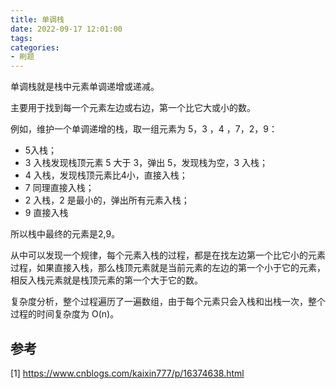 ```yaml
---
title: 单调栈
date: 2022-09-17 12:01:00
tags:
categories:
- 刷题
---
```


单调栈就是栈中元素单调递增或递减。

主要用于找到每一个元素左边或右边，第一个比它大或小的数。

例如，维护一个单调递增的栈，取一组元素为 5，3 ，4 ，7，2，9：
- 5入栈；
- 3 入栈发现栈顶元素 5 大于 3，弹出 5，发现栈为空，3 入栈；
- 4 入栈，发现栈顶元素比4小，直接入栈；
- 7 同理直接入栈；
- 2 入栈，2 是最小的，弹出所有元素入栈；
- 9 直接入栈

所以栈中最终的元素是2,9。

从中可以发现一个规律，每个元素入栈的过程，都是在找左边第一个比它小的元素过程，如果直接入栈，那么栈顶元素就是当前元素的左边的第一个小于它的元素，相反入栈元素就是栈顶元素的第一个大于它的数。

复杂度分析，整个过程遍历了一遍数组，由于每个元素只会入栈和出栈一次，整个过程的时间复杂度为 O(n)。

## 参考
[1] https://www.cnblogs.com/kaixin777/p/16374638.html